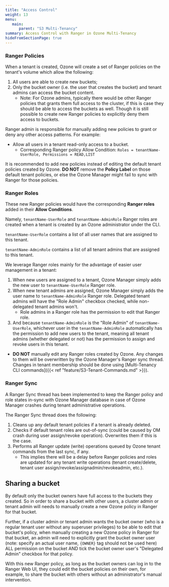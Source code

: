 ```yaml
---
title: "Access Control"
weight: 13
menu:
   main:
      parent: "S3 Multi-Tenancy"
summary: Access Control with Ranger in Ozone Multi-Tenancy
hideFromSectionPage: true
---
```

<!---
  Licensed to the Apache Software Foundation (ASF) under one or more
  contributor license agreements.  See the NOTICE file distributed with
  this work for additional information regarding copyright ownership.
  The ASF licenses this file to You under the Apache License, Version 2.0
  (the "License"); you may not use this file except in compliance with
  the License.  You may obtain a copy of the License at

      http://www.apache.org/licenses/LICENSE-2.0

  Unless required by applicable law or agreed to in writing, software
  distributed under the License is distributed on an "AS IS" BASIS,
  WITHOUT WARRANTIES OR CONDITIONS OF ANY KIND, either express or implied.
  See the License for the specific language governing permissions and
  limitations under the License.
-->

### Ranger Policies

When a tenant is created, Ozone will create a set of Ranger policies on the tenant's volume which allow the following:

1. All users are able to create new buckets;
2. Only the bucket owner (i.e. the user that creates the bucket) and tenant admins can access the bucket content.
    - Note: For Ozone admins, typically there would be other Ranger policies that grants them full access to the cluster, if this is case they should be able to access the buckets as well. Though it is still possible to create new Ranger policies to explicitly deny them access to buckets.

Ranger admin is responsible for manually adding new policies to grant or deny any other access patterns. For example:
- Allow all users in a tenant read-only access to a bucket.
  - Corresponding Ranger policy Allow Condition: `Roles = tenantName-UserRole, Permissions = READ,LIST`

It is recommended to add new policies instead of editing the default tenant policies created by Ozone. **DO NOT** remove the **Policy Label** on those default tenant policies, or else the Ozone Manager might fail to sync with Ranger for those policies.


### Ranger Roles

These new Ranger policies would have the corresponding **Ranger roles** added in their **Allow Conditions**.

Namely, `tenantName-UserRole` and `tenantName-AdminRole` Ranger roles are created when a tenant is created by an Ozone administrator under the CLI.

`tenantName-UserRole` contains a list of all user names that are assigned to this tenant.

`tenantName-AdminRole` contains a list of all tenant admins that are assigned to this tenant.

We leverage Ranger roles mainly for the advantage of easier user management in a tenant:
1. When new users are assigned to a tenant, Ozone Manager simply adds the new user to `tenantName-UserRole` Ranger role.
2. When new tenant admins are assigned, Ozone Manager simply adds the user name to `tenantName-AdminRole` Ranger role. Delegated tenant admins will have the "Role Admin" checkbox checked, while non-delegated tenant admins won't.
    - Role admins in a Ranger role has the permission to edit that Ranger role.
3. And because `tenantName-AdminRole` is the "Role Admin" of `tenantName-UserRole`, whichever user in the `tenantName-AdminRole` automatically has the permission to add new users to the tenant, meaning all tenant admins (whether delegated or not) has the permission to assign and revoke users in this tenant.

- **DO NOT** manually edit any Ranger roles created by Ozone. Any changes to them will be overwritten by the Ozone Manager's Ranger sync thread. Changes in tenant membership should be done using [Multi-Tenancy CLI commands]({{< ref "feature/S3-Tenant-Commands.md" >}}).


### Ranger Sync

A Ranger Sync thread has been implemented to keep the Ranger policy and role states in-sync with Ozone Manager database in case of Ozone Manager crashes during tenant administrative operations.

The Ranger Sync thread does the following:
1. Cleans up any default tenant policies if a tenant is already deleted.
2. Checks if default tenant roles are out-of-sync (could be caused by OM crash during user assign/revoke operation). Overwrites them if this is the case.
3. Performs all Ranger update (write) operations queued by Ozone tenant commands from the last sync, if any.
   - This implies there will be a delay before Ranger policies and roles are updated for any tenant write operations (tenant create/delete, tenant user assign/revoke/assignadmin/revokeadmin, etc.). 


## Sharing a bucket

By default only the bucket owners have full access to the buckets they created.
So in order to share a bucket with other users, a cluster admin or tenant admin will needs to manually create a new Ozone policy in Ranger for that bucket.  

Further, if a cluster admin or tenant admin wants the bucket owner (who is a regular tenant user without any superuser privileges) to be able to edit that bucket's policy,
when manually creating a new Ozone policy in Ranger for that bucket,
an admin will need to explicitly grant the bucket owner user (note: specify an actual user name, `{OWNER}` tag should not be used here) ALL permission
on the bucket AND tick the bucket owner user's "Delegated Admin" checkbox for that policy.

With this new Ranger policy, as long as the bucket owners can log in to the Ranger Web UI,
they could edit the bucket policies on their own, for example, to share the bucket with others without an administrator's manual intervention.
